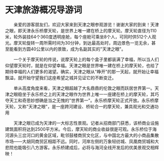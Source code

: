 # 天津旅游概况导游词  
　　亲爱的游客朋友们，欢迎大家来到天津之眼参观游览！谢谢大家的到来！天津之眼，即天津永乐桥摩天轮，是世界上唯一建在桥上的摩天轮。摩天轮直径为110米，轮外装挂64个360度透明座舱，每个座舱可乘坐8个人，可同时供512个人观光。摩天轮旋转一周所需时间为30分钟，到达最高处时，周边景色一览无余，甚至能看到方圆40公里以内的景致，成为名副其实的"天津之眼"。  

　　一个关于摩天轮的传说，说摩天轮上的每个盒子里都装满了幸福，所以当人们仰望摩天轮时，就是在仰望幸福。天津之眼是世界唯一建在桥上的摩天轮，也给了期待幸福的人们更多的渴望。确实，天津之眼从"睁开"的那一天起，就开始让幸福飘溢，就开始守望我们这座希望之城并见证它的不断变迁。  

　　单从高度角度来看，天津之眼超越了大名鼎鼎的伦敦之眼而跃居世界第一。天津之眼稳坐于永乐桥之上的天津之眼作为世界上唯一一座建在桥上的摩天轮，其巧夺天工和奇思妙想确是当之无愧的"世界第一"。永乐桥摩天轮正式开放。永乐桥摩天轮，又称"天津之眼"，是一座跨河建设、桥轮合一的摩天轮，兼具观光和交通功用  

　　天津之眼已成为天津的一大标志性景观。记者从招商部门获悉，该桥商业设施建筑面积将达到2500平方米。今后，摩天轮的商业收益很是可观。永乐桥位于海河源头三岔河口的黄金区域，毗邻鼓楼商贸文化区，与中国北方最大的小商品集散市场——大胡同商贸区相距不远。同时，河岸左侧的万象轻纺城、凤凰商贸城和大悲院也能吸引八方游客。永乐桥建成后，必将与海河全线开发后的优美景观交相辉映！  